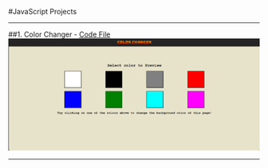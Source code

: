 #JavaScript Projects

---

##1. Color Changer - [Code File](https://github.com/Anujit1/JavaScript_Projects/tree/main/colorChanger)
    ![Color Changer webpage Snapshot](project_Snapshot/color_changer.png)

---